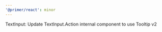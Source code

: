```yaml
---
'@primer/react': minor
---
```


TextInput: Update TextInput.Action internal component to use Tooltip v2
